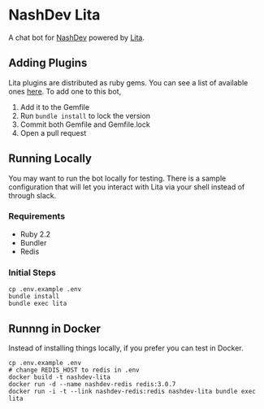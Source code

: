 # NashDev Lita

A chat bot for [NashDev](https://nashdev.slack.com) powered by [Lita](http://docs.lita.io/).

## Adding Plugins

Lita plugins are distributed as ruby gems. You can see a list of available ones [here](https://www.lita.io/plugins). To add one to this bot, 

1. Add it to the Gemfile
1. Run `bundle install` to lock the version
1. Commit both Gemfile and Gemfile.lock
1. Open a pull request

## Running Locally

You may want to run the bot locally for testing. There is a sample configuration that will let you interact with Lita via your shell instead of through slack.

### Requirements

* Ruby 2.2
* Bundler
* Redis

### Initial Steps

```
cp .env.example .env
bundle install
bundle exec lita
```

## Runnng in Docker

Instead of installing things locally, if you prefer you can test in Docker.

```
cp .env.example .env
# change REDIS_HOST to redis in .env
docker build -t nashdev-lita
docker run -d --name nashdev-redis redis:3.0.7
docker run -i -t --link nashdev-redis:redis nashdev-lita bundle exec lita
```
